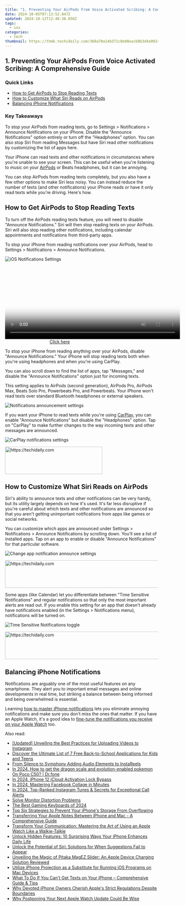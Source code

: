 ```yaml
---
title: "1. Preventing Your AirPods From Voice Activated Scribing: A Comprehensive Guide"
date: 2024-10-05T07:13:52.047Z
updated: 2024-10-12T12:40:38.036Z
tags:
  - ios
categories:
  - tech
thumbnail: https://thmb.techidaily.com/368a70a14b371c8e08eacb0b3d4a99240a39fbb092918116ea6d8f331f8e83e6.jpg
---
```


## 1. Preventing Your AirPods From Voice Activated Scribing: A Comprehensive Guide

### Quick Links

* [How to Get AirPods to Stop Reading Texts](https://screen-recording.techidaily.com/2024-approved-activating-built-in-screen-recorders-mate-1020-and-p-series-devices-p20-p10/)
* [How to Customize What Siri Reads on AirPods](https://review-topics.techidaily.com/in-2024-fake-the-location-to-get-around-the-mlb-blackouts-on-tecno-spark-go-2023-drfone-by-drfone-virtual-android/)
* [Balancing iPhone Notifications](https://tech-recovery.techidaily.com/how-fast-memory-speeds-up-processing-a-deep-dive-into-latency-effects/)

### Key Takeaways

 To stop your AirPods from reading texts, go to Settings > Notifications > Announce Notifications on your iPhone. Disable the "Announce Notifications" option entirely or turn off the "Headphones" option. You can also stop Siri from reading Messages but have Siri read other notifications by customizing the list of apps here.

 Your iPhone can read texts and other notifications in circumstances where you're unable to see your screen. This can be useful when you're listening to music on your [AirPods](https://win11-tips.techidaily.com/resolving-spotify-freeze-issue-in-windows-11-os/) or Beats headphones, but it can be annoying.

 You can stop AirPods from reading texts completely, but you also have a few other options to make Siri less noisy. You can instead reduce the number of texts (and other notifications) your iPhone reads or have it only read texts while you're driving. Here's how.

##  How to Get AirPods to Stop Reading Texts

 To turn off the AirPods reading texts feature, you will need to disable "Announce Notifications." Siri will then stop reading texts on your AirPods. Siri will also stop reading other notifications, including calendar appointments and notifications from third-party apps.

 To stop your iPhone from reading notifications over your AirPods, head to Settings > Notifications > Announce Notifications.

![iOS Notifications Settings](https://static1.howtogeekimages.com/wordpress/wp-content/uploads/2022/08/settings_notifications.png) 

<!-- affiliate ads begin -->
<span id="1982459">
					<video width="576" height="240" style="cursor:pointer"
           poster="//a.impactradius-go.com/display-clicktoplayimage/1982459.png"
           onclick="if(!this.playClicked){this.play();this.setAttribute('controls',true);this.playClicked=true;}">
	   <source src="//a.impactradius-go.com/display-ad/22993-1982459">
	   <img src="//a.impactradius-go.com/display-clicktoplayimage/1982459.png" style="border: none; height: 100%; width: 100%; object-fit: contain">
	</video>
	<div style="width:360px;text-align:center"><a href="javascript:window.open(decodeURIComponent('https%3A%2F%2Fhomestyler.sjv.io%2Fc%2F5597632%2F1982459%2F22993'), '_blank');void(0);">Click here</a></div>
</span>
<img height="0" width="0" src="https://imp.pxf.io/i/5597632/1982459/22993" style="position:absolute;visibility:hidden;" border="0" />
<!-- affiliate ads end -->

 To stop your iPhone from reading anything over your AirPods, disable "Announce Notifications." Your iPhone will stop reading texts both when you're using headphones and when you're using CarPlay.

 You can also scroll down to find the list of apps, tap "Messages," and disable the "Announce Notifications" option just for incoming texts.

 This setting applies to AirPods (second generation), AirPods Pro, AirPods Max, Beats Solo Pro, Powerbeats Pro, and Powerbeats. Your iPhone won't read texts over standard Bluetooth headphones or external speakers.

![Notifications announcement settings](https://static1.howtogeekimages.com/wordpress/wp-content/uploads/2022/08/announce_headphones.jpg) 

 If you want your iPhone to read texts while you're using [CarPlay](https://facebook-video-share.techidaily.com/precision-cinematography-ideal-lenses-for-digital-storytellers-for-2024/), you can enable "Announce Notifications" but disable the "Headphones" option. Tap on "CarPlay" to make further changes to the way incoming texts and other messages are announced.

![CarPlay notifications settings](https://static1.howtogeekimages.com/wordpress/wp-content/uploads/2022/08/carplay_announce.jpg) 

<!-- affiliate ads begin -->
<a href="https://wigfever.sjv.io/c/5597632/2014857/22899" target="_top" id="2014857">
  <img src="//a.impactradius-go.com/display-ad/22899-2014857" border="0" alt="https://techidaily.com" width="320" height="90"/>
</a>
<img height="0" width="0" src="https://wigfever.sjv.io/i/5597632/2014857/22899" style="position:absolute;visibility:hidden;" border="0" />
<!-- affiliate ads end -->

##  How to Customize What Siri Reads on AirPods

 Siri's ability to announce texts and other notifications can be very handy, but its utility largely depends on how it's used. It's far less disruptive if you're careful about which texts and other notifications are announced so that you aren't getting unimportant notifications from apps like games or social networks.

 You can customize which apps are announced under Settings > Notifications > Announce Notifications by scrolling down. You'll see a list of installed apps. Tap on an app to enable or disable "Announce Notifications" for that particular software.

![Change app notification announce settings](https://static1.howtogeekimages.com/wordpress/wp-content/uploads/2022/08/app_settings_announce.jpg) 

<!-- affiliate ads begin -->
<a href="https://ephamedtechinc.pxf.io/c/5597632/2136619/26400" target="_top" id="2136619">
  <img src="//a.impactradius-go.com/display-ad/26400-2136619" border="0" alt="https://techidaily.com" width="728" height="90"/>
</a>
<img height="0" width="0" src="https://ephamedtechinc.pxf.io/i/5597632/2136619/26400" style="position:absolute;visibility:hidden;" border="0" />
<!-- affiliate ads end -->

 Some apps (like Calendar) let you differentiate between "Time Sensitive Notifications" and regular notifications so that only the most important alerts are read out. If you enable this setting for an app that doesn't already have notifications enabled (in the Settings > Notifications menu), notifications will be turned on.

![Time Sensitive Notifications toggle](https://static1.howtogeekimages.com/wordpress/wp-content/uploads/2022/08/time_sensitive_announce.jpg) 

<!-- affiliate ads begin -->
<a href="https://appsumo.8odi.net/c/5597632/2068433/7443" target="_top" id="2068433">
  <img src="//a.impactradius-go.com/display-ad/7443-2068433" border="0" alt="https://techidaily.com" width="728" height="90"/>
</a>
<img height="0" width="0" src="https://appsumo.8odi.net/i/5597632/2068433/7443" style="position:absolute;visibility:hidden;" border="0" />
<!-- affiliate ads end -->

##  Balancing iPhone Notifications

 Notifications are arguably one of the most useful features on any smartphone. They alert you to important email messages and online developments in real time, but striking a balance between being informed and being overwhelmed is essential.

 Learning [how to master iPhone notifications](https://eaxpv-info.techidaily.com/new-2024-approved-how-to-clear-black-boards-in-your-youtube-videos/) lets you eliminate annoying notifications and make sure you don't miss the ones that matter. If you have an Apple Watch, it's a good idea to [fine-tune the notifications you receive on your Apple Watch](https://desktop-recording.techidaily.com/precision-techniques-for-high-quality-console-recordings-on-pcs/) too.

<ins class="adsbygoogle"
     style="display:block"
     data-ad-format="autorelaxed"
     data-ad-client="ca-pub-7571918770474297"
     data-ad-slot="1223367746"></ins>

<ins class="adsbygoogle"
     style="display:block"
     data-ad-client="ca-pub-7571918770474297"
     data-ad-slot="8358498916"
     data-ad-format="auto"
     data-full-width-responsive="true"></ins>

<span class="atpl-alsoreadstyle">Also read:</span>
<div><ul>
<li><a href="https://facebook-video-content.techidaily.com/updated-unveiling-the-best-practices-for-uploading-videos-to-instagram/"><u>[Updated] Unveiling the Best Practices for Uploading Videos to Instagram</u></a></li>
<li><a href="https://tech-renaissance.techidaily.com/discover-the-ultimate-list-of-7-free-back-to-school-applications-for-kids-and-teens/"><u>Discover the Ultimate List of 7 Free Back-to-School Applications for Kids and Teens</u></a></li>
<li><a href="https://extra-resources.techidaily.com/from-silence-to-symphony-adding-audio-elements-to-instareels/"><u>From Silence to Symphony Adding Audio Elements to InstaReels</u></a></li>
<li><a href="https://pokemon-go-android.techidaily.com/in-2024-how-to-get-the-dragon-scale-and-evolution-enabled-pokemon-on-poco-c50-drfone-by-drfone-virtual-android/"><u>In 2024, How to get the dragon scale and evolution-enabled pokemon On Poco C50? | Dr.fone</u></a></li>
<li><a href="https://activate-lock.techidaily.com/in-2024-iphone-12-icloud-activation-lock-bypass-by-drfone-ios/"><u>In 2024, iPhone 12 iCloud Activation Lock Bypass</u></a></li>
<li><a href="https://extra-skills.techidaily.com/in-2024-mastering-facebook-collage-in-minutes/"><u>In 2024, Mastering Facebook Collage in Minutes</u></a></li>
<li><a href="https://some-guidance.techidaily.com/in-2024-top-ranked-instagram-tunes-and-secrets-for-exceptional-call-alerts/"><u>In 2024, Top-Ranked Instagram Tunes & Secrets for Exceptional Call Alerts</u></a></li>
<li><a href="https://network-issues.techidaily.com/solve-monitor-distortion-problems/"><u>Solve Monitor Distortion Problems</u></a></li>
<li><a href="https://games-able.techidaily.com/the-best-gaming-keyboards-of-2024/"><u>The Best Gaming Keyboards of 2024</u></a></li>
<li><a href="https://os-tips.techidaily.com/top-six-strategies-to-prevent-your-iphones-storage-from-overflowing/"><u>Top Six Strategies to Prevent Your iPhone's Storage From Overflowing</u></a></li>
<li><a href="https://os-tips.techidaily.com/transferring-your-apple-notes-between-iphone-and-mac-a-comprehensive-guide/"><u>Transferring Your Apple Notes Between iPhone and Mac - A Comprehensive Guide</u></a></li>
<li><a href="https://os-tips.techidaily.com/transform-your-communication-mastering-the-art-of-using-an-apple-watch-like-a-walkie-talkie/"><u>Transform Your Communication: Mastering the Art of Using an Apple Watch Like a Walkie-Talkie</u></a></li>
<li><a href="https://os-tips.techidaily.com/unlock-hidden-features-10-surprising-ways-your-iphone-enhances-daily-life/"><u>Unlock Hidden Features: 10 Surprising Ways Your iPhone Enhances Daily Life</u></a></li>
<li><a href="https://fox-that.techidaily.com/unlock-the-potential-of-siri-solutions-for-when-suggestions-fail-to-appear/"><u>Unlock the Potential of Siri: Solutions for When Suggestions Fail to Appear</u></a></li>
<li><a href="https://os-tips.techidaily.com/unveiling-the-magic-of-pitaka-magez-slider-an-apple-device-charging-solution-reviewed/"><u>Unveiling the Magic of Pitaka MagEZ Slider: An Apple Device Charging Solution Reviewed</u></a></li>
<li><a href="https://os-tips.techidaily.com/utilize-iphone-projection-as-a-substitute-for-running-ios-programs-on-mac-devices/"><u>Utilize iPhone Projection as a Substitute for Running iOS Programs on Mac Devices</u></a></li>
<li><a href="https://os-tips.techidaily.com/what-to-do-if-you-cant-get-texts-on-your-iphone-comprehensive-guide-and-tips/"><u>What To Do If You Can't Get Texts on Your iPhone – Comprehensive Guide & Tips</u></a></li>
<li><a href="https://os-tips.techidaily.com/why-devoted-iphone-owners-cherish-apples-strict-regulations-despite-boundaries/"><u>Why Devoted iPhone Owners Cherish Apple's Strict Regulations Despite Boundaries</u></a></li>
<li><a href="https://os-tips.techidaily.com/why-postponing-your-next-apple-watch-update-could-be-wise/"><u>Why Postponing Your Next Apple Watch Update Could Be Wise</u></a></li>
</ul></div>

